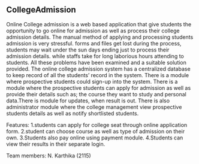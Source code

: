 ## CollegeAdmission

Online College admission is a web based application that give students the opportunity to go online for admission as well as process their college admission details. The manual method of applying and processing students admission is very stressful. forms and files get lost during the process, students may wait under the sun days ending just to process their admission details.
 while staffs take for long laborious hours attending to students. All these problems have been examined and a suitable solution provided. The online college admission system has a centralized database to keep record of all the students’ record in the system. There is a module where prospective students could sign-up into the system. There is a module where the prospective students can apply for admission as well as provide their details such as; the course they want to study and personal data.There is module for updates, when result is out. There is also administrator module where the college management view prospective students details as well as notify shortlisted students. 




Features:
1.students can apply for college seat through online application form.
2.student can choose course as well as type of admission on their own.
3.Students also pay online using payment module.
4.Students can view their results in their separate login.




Team members:
N. Karthika (2115)

